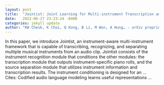 ```yaml
---
layout: post
title:  "Jointist: Joint Learning for Multi-instrument Transcription and Its Applications"
date:   2022-06-27 23:23:24 -0400
categories: jekyll update
author: "KW Cheuk, K Choi, Q Kong, B Li, M Won, A Hung… - arXiv preprint arXiv …, 2022"
---
```

In this paper, we introduce Jointist, an instrument-aware multi-instrument framework that is capable of transcribing, recognizing, and separating multiple musical instruments from an audio clip. Jointist consists of the instrument recognition module that conditions the other modules: the transcription module that outputs instrument-specific piano rolls, and the source separation module that utilizes instrument information and transcription results. The instrument conditioning is designed for an …
Cites: ‪Codified audio language modeling learns useful representations …‬  